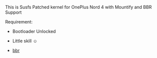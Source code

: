 This is Susfs Patched kernel for OnePlus Nord 4 with Mountify and BBR Support

Requirement:

* Bootloader Unlocked

* Little skill ☺️

* [bbr](https://github.com/google/bbr)
